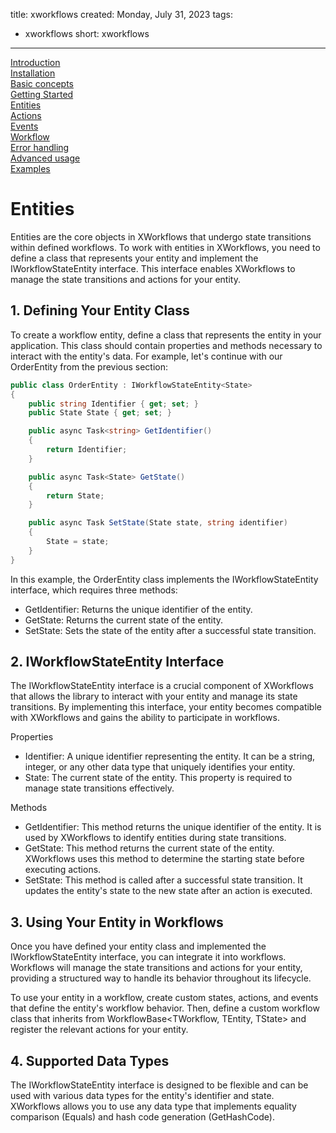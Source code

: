 title: xworkflows
created: Monday, July 31, 2023
tags:
  - xworkflows
short: xworkflows
---
<a href="index.html">Introduction</a><br>
<a href="installation.html">Installation</a><br>
<a href="basic.html">Basic concepts</a><br>
<a href="starting.html">Getting Started</a><br>
<a href="entities.html">Entities</a><br>
<a href="actions.html">Actions</a><br>
<a href="events.html">Events</a><br>
<a href="workflow.html">Workflow</a><br>
<a href="errors.html">Error handling</a><br>
<a href="advanced.html">Advanced usage</a><br>
<a href="examples.html">Examples</a><br>

# Entities
Entities are the core objects in XWorkflows that undergo state transitions within defined workflows. To work with entities in XWorkflows, you need to define a class that represents your entity and implement the IWorkflowStateEntity<TState> interface. This interface enables XWorkflows to manage the state transitions and actions for your entity.

## 1. Defining Your Entity Class
To create a workflow entity, define a class that represents the entity in your application. This class should contain properties and methods necessary to interact with the entity's data. For example, let's continue with our OrderEntity from the previous section:

```csharp
public class OrderEntity : IWorkflowStateEntity<State>
{
    public string Identifier { get; set; }
    public State State { get; set; }

    public async Task<string> GetIdentifier()
    {
        return Identifier;
    }

    public async Task<State> GetState()
    {
        return State;
    }

    public async Task SetState(State state, string identifier)
    {
        State = state;
    }
}
```
In this example, the OrderEntity class implements the IWorkflowStateEntity<State> interface, which requires three methods:

* GetIdentifier: Returns the unique identifier of the entity.
* GetState: Returns the current state of the entity.
* SetState: Sets the state of the entity after a successful state transition.

## 2. IWorkflowStateEntity<TState> Interface
The IWorkflowStateEntity<TState> interface is a crucial component of XWorkflows that allows the library to interact with your entity and manage its state transitions. By implementing this interface, your entity becomes compatible with XWorkflows and gains the ability to participate in workflows.

Properties
* Identifier: A unique identifier representing the entity. It can be a string, integer, or any other data type that uniquely identifies your entity.
* State: The current state of the entity. This property is required to manage state transitions effectively.

Methods
* GetIdentifier: This method returns the unique identifier of the entity. It is used by XWorkflows to identify entities during state transitions.
* GetState: This method returns the current state of the entity. XWorkflows uses this method to determine the starting state before executing actions.
* SetState: This method is called after a successful state transition. It updates the entity's state to the new state after an action is executed.

## 3. Using Your Entity in Workflows
Once you have defined your entity class and implemented the IWorkflowStateEntity<TState> interface, you can integrate it into workflows. Workflows will manage the state transitions and actions for your entity, providing a structured way to handle its behavior throughout its lifecycle.

To use your entity in a workflow, create custom states, actions, and events that define the entity's workflow behavior. Then, define a custom workflow class that inherits from WorkflowBase<TWorkflow, TEntity, TState> and register the relevant actions for your entity.

## 4. Supported Data Types
The IWorkflowStateEntity<TState> interface is designed to be flexible and can be used with various data types for the entity's identifier and state. XWorkflows allows you to use any data type that implements equality comparison (Equals) and hash code generation (GetHashCode).